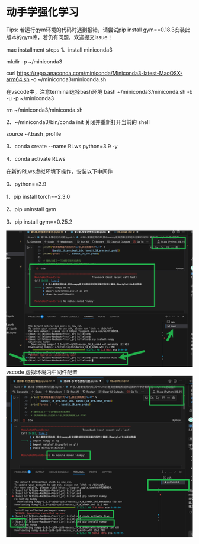# 动手学强化学习

Tips: 若运行gym环境的代码时遇到报错，请尝试pip install gym==0.18.3安装此版本的gym库，若仍有问题，欢迎提交issue！



mac installment steps
1、install miniconda3

mkdir -p ~/miniconda3  

curl https://repo.anaconda.com/miniconda/Miniconda3-latest-MacOSX-arm64.sh -o ~/miniconda3/miniconda.sh

在vscode中，注意terminal选择bash环境
bash ~/miniconda3/miniconda.sh -b -u -p ~/miniconda3

rm ~/miniconda3/miniconda.sh

2、~/miniconda3/bin/conda init 关闭并重新打开当前的 shell

 source ~/.bash_profile


3、conda create --name RLws python=3.9 -y

4、conda activate RLws

在新的RLws虚拟环境下操作，安装以下中间件

0、python==3.9

1、pip install torch==2.3.0

2、pip uninstall gym

3、pip install gym==0.25.2



![alt text](image.png) vscode 虚拟环境内中间件配置
![alt text](image-1.png)